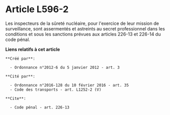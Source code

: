 # Article L596-2

Les inspecteurs de la sûreté nucléaire, pour l'exercice de leur mission de surveillance, sont assermentés et astreints au
secret professionnel dans les conditions et sous les sanctions prévues aux articles 226-13 et 226-14 du code pénal.

**Liens relatifs à cet article**

	**Créé par**:

	  - Ordonnance n°2012-6 du 5 janvier 2012 - art. 3

	**Cité par**:

	  - Ordonnance n°2016-128 du 10 février 2016 - art. 35
	  - Code des transports - art. L1252-2 (V)

	**Cite**:

	  - Code pénal - art. 226-13
